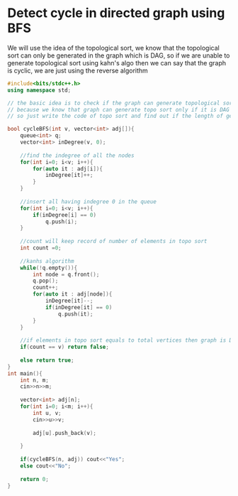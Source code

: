 # Detect cycle in directed graph using BFS

We will use the idea of the topological sort, we know that the topological sort can only be generated in the graph which is DAG, so if we are unable to generate topological sort using kahn's algo then we can say that the graph is cyclic, we are just using the reverse algorithm

```cpp
#include<bits/stdc++.h>
using namespace std;

// the basic idea is to check if the graph can generate topological sort array, then it does not contain cycle 
// because we know that graph can generate topo sort only if it is DAG
// so just write the code of topo sort and find out if the length of generated topo sort is equal to number of vertices then it does not contain cycle

bool cycleBFS(int v, vector<int> adj[]){
    queue<int> q;
    vector<int> inDegree(v, 0);
    
    //find the indegree of all the nodes
    for(int i=0; i<v; i++){
        for(auto it : adj[i]){
            inDegree[it]++;
        }
    }
    
    //insert all having indegree 0 in the queue
    for(int i=0; i<v; i++){
        if(inDegree[i] == 0)
            q.push(i);
    }
    
    //count will keep record of number of elements in topo sort
    int count =0;
    
    //kanhs algorithm 
    while(!q.empty()){
        int node = q.front();
        q.pop();
        count++;
        for(auto it : adj[node]){
            inDegree[it]--;
            if(inDegree[it] == 0)
                q.push(it);
        }
    }
    
    //if elements in topo sort equals to total vertices then graph is DAG therefore, no cycle
    if(count == v) return false;
    
    else return true;
}
int main(){
    int n, m;
    cin>>n>>m;
    
    vector<int> adj[n];
    for(int i=0; i<m; i++){
        int u, v;
        cin>>u>>v;
        
        adj[u].push_back(v);
        
    }
    
    if(cycleBFS(n, adj)) cout<<"Yes";
    else cout<<"No";
    
    return 0;
}
```
